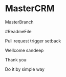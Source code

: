# MasterCRM
MasterBranch

#ReadmeFile

Pull request trigger setback

Wellcome sandeep

Thank you

Do it by simple way


